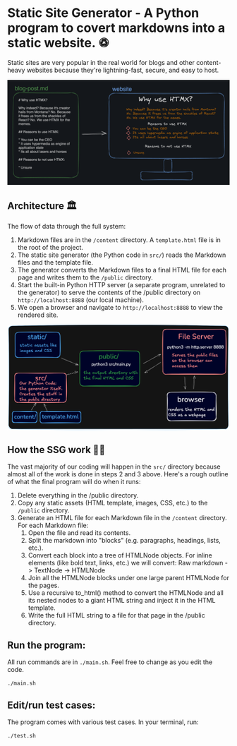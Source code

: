 # Static Site Generator - A Python program to covert markdowns into a static website. ♽

Static sites are very popular in the real world for blogs and other content-heavy websites because they're lightning-fast, secure, and easy to host.

![cover](/image/cover.png)

## Architecture 🏛️

The flow of data through the full system:

1. Markdown files are in the `/content` directory. A `template.html` file is in the root of the project.
2. The static site generator (the Python code in `src/`) reads the Markdown files and the template file.
3. The generator converts the Markdown files to a final HTML file for each page and writes them to the `/public` directory.
4. Start the built-in Python HTTP server (a separate program, unrelated to the generator) to serve the contents of the /public directory on `http://localhost:8888` (our local machine).
5. We open a browser and navigate to `http://localhost:8888` to view the rendered site.

![architecture](/image/architecture.png)

## How the SSG work 🧑‍🍳

The vast majority of our coding will happen in the `src/` directory because almost all of the work is done in steps 2 and 3 above. Here's a rough outline of what the final program will do when it runs:

1. Delete everything in the /public directory.
2. Copy any static assets (HTML template, images, CSS, etc.) to the `/public` directory.
3. Generate an HTML file for each Markdown file in the `/content` directory. For each Markdown file:
   1. Open the file and read its contents.
   2. Split the markdown into "blocks" (e.g. paragraphs, headings, lists, etc.).
   3. Convert each block into a tree of HTMLNode objects. For inline elements (like bold text, links, etc.) we will convert: Raw markdown -> TextNode -> HTMLNode
   4. Join all the HTMLNode blocks under one large parent HTMLNode for the pages.
   5. Use a recursive to_html() method to convert the HTMLNode and all its nested nodes to a giant HTML string and inject it in the HTML template.
   6. Write the full HTML string to a file for that page in the /public directory.

## Run the program:

All run commands are in `./main.sh`. Feel free to change as you edit the code.

```
./main.sh
```

## Edit/run test cases:

The program comes with various test cases. In your terminal, run:

```
./test.sh
```
